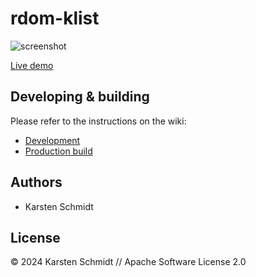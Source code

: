# rdom-klist

![screenshot](https://raw.githubusercontent.com/thi-ng/umbrella/develop/assets/examples/rdom-klist.png)

[Live demo](http://demo.thi.ng/umbrella/rdom-klist/)

## Developing & building

Please refer to the instructions on the wiki:

- [Development](https://github.com/thi-ng/umbrella/wiki/Development-mode-for-examples-using-thi.ng-meta%E2%80%90css)
- [Production build](https://github.com/thi-ng/umbrella/wiki/Example-build-instructions)

## Authors

- Karsten Schmidt

## License

&copy; 2024 Karsten Schmidt // Apache Software License 2.0
